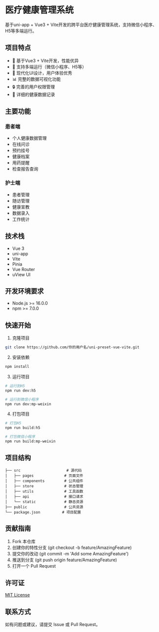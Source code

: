 # 医疗健康管理系统

基于uni-app + Vue3 + Vite开发的跨平台医疗健康管理系统，支持微信小程序、H5等多端运行。

## 项目特点

- 🚀 基于Vue3 + Vite开发，性能优异
- 📱 支持多端运行（微信小程序、H5等）
- 🎨 现代化UI设计，用户体验优秀
- 📊 完整的数据可视化功能
- 🔒 完善的用户权限管理
- 📝 详细的健康数据记录

## 主要功能

### 患者端
- 个人健康数据管理
- 在线问诊
- 预约挂号
- 健康档案
- 用药提醒
- 检查报告查询

### 护士端
- 患者管理
- 随访管理
- 健康宣教
- 数据录入
- 工作统计

## 技术栈

- Vue 3
- uni-app
- Vite
- Pinia
- Vue Router
- uView UI

## 开发环境要求

- Node.js >= 16.0.0
- npm >= 7.0.0

## 快速开始

1. 克隆项目
```bash
git clone https://github.com/你的用户名/uni-preset-vue-vite.git
```

2. 安装依赖
```bash
npm install
```

3. 运行项目
```bash
# 运行到H5
npm run dev:h5

# 运行到微信小程序
npm run dev:mp-weixin
```

4. 打包项目
```bash
# 打包H5
npm run build:h5

# 打包微信小程序
npm run build:mp-weixin
```

## 项目结构

```
├── src                     # 源代码
│   ├── pages              # 页面文件
│   ├── components         # 公共组件
│   ├── store              # 状态管理
│   ├── utils              # 工具函数
│   ├── api                # 接口请求
│   └── static             # 静态资源
├── public                 # 公共资源
└── package.json          # 项目配置
```

## 贡献指南

1. Fork 本仓库
2. 创建你的特性分支 (git checkout -b feature/AmazingFeature)
3. 提交你的改动 (git commit -m 'Add some AmazingFeature')
4. 推送到分支 (git push origin feature/AmazingFeature)
5. 打开一个 Pull Request

## 许可证

[MIT License](LICENSE)

## 联系方式

如有问题或建议，请提交 Issue 或 Pull Request。 